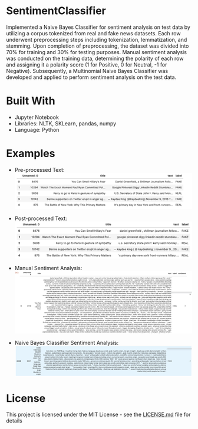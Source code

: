 # SentimentClassifier
Implemented a Naive Bayes Classifier for sentiment analysis on test data by utilizing a corpus tokenized from real and fake news datasets. Each row underwent preprocessing steps including tokenization, lemmatization, and stemming. Upon completion of preprocessing, the dataset was divided into 70% for training and 30% for testing purposes. Manual sentiment analysis was conducted on the training data, determining the polarity of each row and assigning it a polarity score (1 for Positive, 0 for Neutral, -1 for Negative). Subsequently, a Multinomial Naive Bayes Classifier was developed and applied to perform sentiment analysis on the test data.


# Built With
 
* Jupyter Notebook
* Libraries: NLTK, SKLearn, pandas, numpy
* Language: Python

# Examples

* Pre-processed Text: 
![Pre-processed Text](images/pre-processed.png)


* Post-processed Text:
![Post-processed Text](images/post-processed.png)


* Manual Sentiment Analysis:
![Manual Sentiment Analysis](images/manual_sentiment.png)


* Naive Bayes Classifier Sentiment Analysis:
![Naive Bayes Classifier Sentiment Analysis](images/naive_bayes.png)


# License

This project is licensed under the MIT License - see the [LICENSE.md](LICENSE.md) file for details
